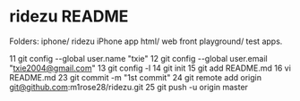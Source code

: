ridezu README
=============
Folders:
    iphone/	ridezu iPhone app
    html/	web front
    playground/	test apps.

   11  git config --global user.name "txie"
   12  git config --global user.email "txie2004@gmail.com"
   13  git config -l
   14  git init
   15  git add README.md
   16  vi README.md
   23  git commit -m "1st commit"
   24  git remote add origin git@github.com:m1rose28/ridezu.git
   25  git push -u origin master

